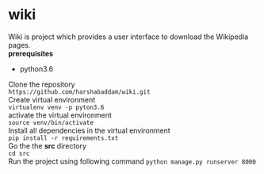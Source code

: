 # wiki
Wiki is project which provides a user interface to download the Wikipedia pages. \
**prerequisites**
* python3.6

Clone the repository \
`https://github.com/harshabaddam/wiki.git` \
Create virtual environment \
`virtualenv venv -p pyton3.6` \
activate the virtual environment \
`source venv/bin/activate` \
Install all dependencies in the virtual environment \
`pip install -r requirements.txt` \
Go the the **src** directory \
`cd src` \
Run the project using following command
`python manage.py runserver 8000`
